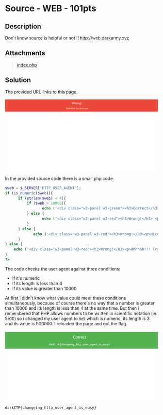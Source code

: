 # Source - WEB - 101pts
## Description
Don't know source is helpful or not !!
http://web.darkarmy.xyz

## Attachments
 > [index.php](index.php)

## Solution
The provided URL links to this page.

![page](.imgs/page.png)

In the provided source code there is a small php code.

```php
$web = $_SERVER['HTTP_USER_AGENT'];
if (is_numeric($web)){
      if (strlen($web) < 4){
          if ($web > 10000){
                 echo ('<div class="w3-panel w3-green"><h3>Correct</h3><p>darkCTF{}</p></div>');
          } else {
                 echo ('<div class="w3-panel w3-red"><h3>Wrong!</h3> <p>Ohhhhh!!! Very Close  </p></div>');
          }
      } else {
             echo ('<div class="w3-panel w3-red"><h3>Wrong!</h3><p>Nice!!! Near But Far</p></div>');
      }
} else {
    echo ('<div class="w3-panel w3-red"><h3>Wrong!</h3><p>Ahhhhh!!! Try Not Easy</p></div>');
}
?>
```

The code checks the user agent against three conditions:
* If it's numeric
* If its length is less than 4
* If its value is greater than 10000

At first i didn't know what value could meet these conditions simultaneously, because of course there's no way
that a number is greater than 10000 and its length is less than 4 at the same time.
But then i remembered that PHP allows numbers to be written in scientific notation (ie. 5e10) so i changed my user agent to `9e5`
which is numeric, its length is 3 and its value is 900000.
I reloaded the page and got the flag.

![flag](.imgs/flag.png)

`darkCTF{changeing_http_user_agent_is_easy}`
